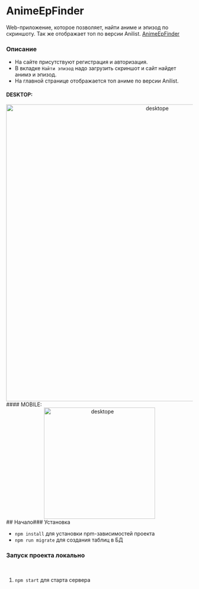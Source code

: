 # AnimeEpFinder
Web-приложение, которое позволяет, найти аниме и эпизод по скриншоту. Так же отображает топ по версии Anilist.
[AnimeEpFinder](http://anime-ep-finder.herokuapp.com)
​
### Описание
- На сайте присутствуют регистрация и авторизация.
- В вкладке `Найти эпизод` надо загрузить скриншот и сайт найдет анимэ и эпизод.
- На главной странице отображается топ аниме по версии Anilist.
​
#### DESKTOP:
<div align="center">
<img src="./gif/EpFind-desktop.gif" alt="desktope" width='800px' />
</div>
​
#### MOBILE:
<div align="center">
<img src="./gif/EpFind-mobile.gif" alt="desktope" width='300px' />
</div>
​
​
## Начало
​
### Установка

- `npm install` для установки npm-зависимостей проекта
- `npm run migrate` для создания таблиц в БД
​
### Запуск проекта локально
​
1. `npm start` для старта сервера
